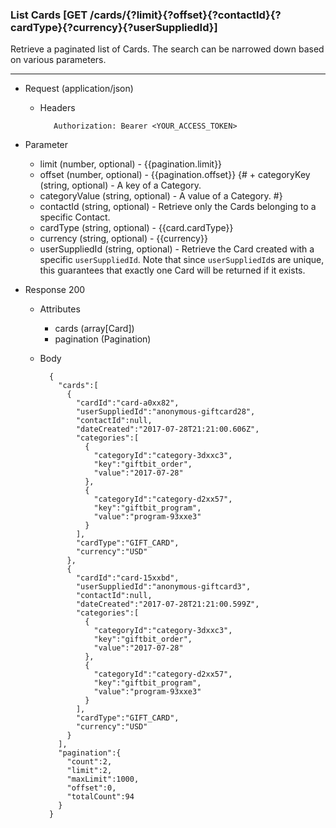 ### List Cards [GET /cards/{?limit}{?offset}{?contactId}{?cardType}{?currency}{?userSuppliedId}]
Retrieve a paginated list of Cards. The search can be narrowed down based on various parameters.

---
+ Request (application/json)
    + Headers
    
             Authorization: Bearer <YOUR_ACCESS_TOKEN>
   
+ Parameter
    + limit (number, optional) - {{pagination.limit}}
    + offset (number, optional) - {{pagination.offset}}
{#    + categoryKey (string, optional) - A key of a Category. 
    + categoryValue (string, optional) - A value of a Category.  #}
    + contactId (string, optional) - Retrieve only the Cards belonging to a specific Contact.
    + cardType (string, optional) - {{card.cardType}}
    + currency (string, optional) - {{currency}}
    + userSuppliedId (string, optional) - Retrieve the Card created with a specific `userSuppliedId`. Note that since `userSuppliedId`s are unique, this guarantees that exactly one Card will be returned if it exists. 

+ Response 200
    + Attributes 
        + cards (array[Card])
        + pagination (Pagination)

    + Body
    
            {
              "cards":[
                {
                  "cardId":"card-a0xx82",
                  "userSuppliedId":"anonymous-giftcard28",
                  "contactId":null,
                  "dateCreated":"2017-07-28T21:21:00.606Z",
                  "categories":[
                    {
                      "categoryId":"category-3dxxc3",
                      "key":"giftbit_order",
                      "value":"2017-07-28"
                    },
                    {
                      "categoryId":"category-d2xx57",
                      "key":"giftbit_program",
                      "value":"program-93xxe3"
                    }
                  ],
                  "cardType":"GIFT_CARD",
                  "currency":"USD"
                },
                {
                  "cardId":"card-15xxbd",
                  "userSuppliedId":"anonymous-giftcard3",
                  "contactId":null,
                  "dateCreated":"2017-07-28T21:21:00.599Z",
                  "categories":[
                    {
                      "categoryId":"category-3dxxc3",
                      "key":"giftbit_order",
                      "value":"2017-07-28"
                    },
                    {
                      "categoryId":"category-d2xx57",
                      "key":"giftbit_program",
                      "value":"program-93xxe3"
                    }
                  ],
                  "cardType":"GIFT_CARD",
                  "currency":"USD"
                }
              ],
              "pagination":{
                "count":2,
                "limit":2,
                "maxLimit":1000,
                "offset":0,
                "totalCount":94
              }
            }

